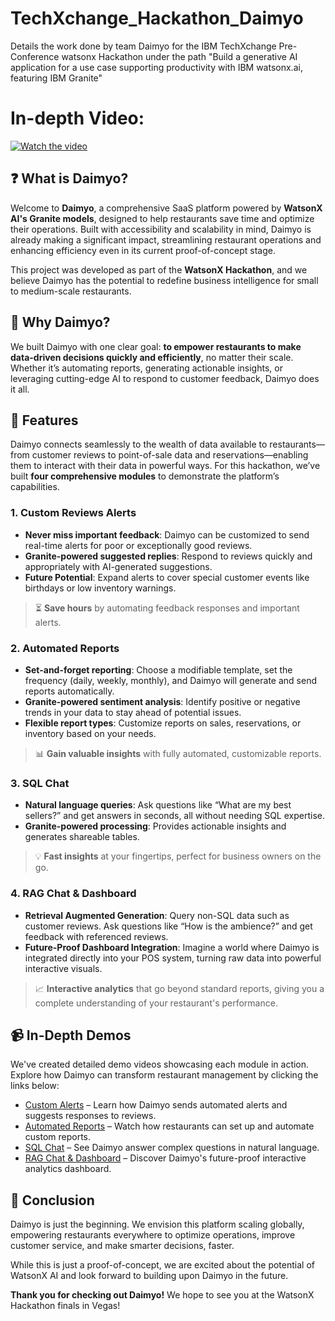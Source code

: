 # TechXchange_Hackathon_Daimyo
Details the work done by team Daimyo for the IBM TechXchange Pre-Conference watsonx Hackathon under the path "Build a generative AI application for a use case supporting productivity with IBM watsonx.ai, featuring IBM Granite"

# In-depth Video:
[![Watch the video](https://vumbnail.com/1011227666.jpg)](https://vimeo.com/1011227666)

## ❓ What is Daimyo?

Welcome to **Daimyo**, a comprehensive SaaS platform powered by **WatsonX AI's Granite models**, designed to help restaurants save time and optimize their operations. Built with accessibility and scalability in mind, Daimyo is already making a significant impact, streamlining restaurant operations and enhancing efficiency even in its current proof-of-concept stage.

This project was developed as part of the **WatsonX Hackathon**, and we believe Daimyo has the potential to redefine business intelligence for small to medium-scale restaurants.

## 🎯 Why Daimyo?

We built Daimyo with one clear goal: **to empower restaurants to make data-driven decisions quickly and efficiently**, no matter their scale. Whether it’s automating reports, generating actionable insights, or leveraging cutting-edge AI to respond to customer feedback, Daimyo does it all.

## 🚀 Features

Daimyo connects seamlessly to the wealth of data available to restaurants—from customer reviews to point-of-sale data and reservations—enabling them to interact with their data in powerful ways. For this hackathon, we’ve built **four comprehensive modules** to demonstrate the platform’s capabilities.

### 1. **Custom Reviews Alerts**
- **Never miss important feedback**: Daimyo can be customized to send real-time alerts for poor or exceptionally good reviews.
- **Granite-powered suggested replies**: Respond to reviews quickly and appropriately with AI-generated suggestions.
- **Future Potential**: Expand alerts to cover special customer events like birthdays or low inventory warnings.
  
> ⏳ **Save hours** by automating feedback responses and important alerts.

### 2. **Automated Reports**
- **Set-and-forget reporting**: Choose a modifiable template, set the frequency (daily, weekly, monthly), and Daimyo will generate and send reports automatically.
- **Granite-powered sentiment analysis**: Identify positive or negative trends in your data to stay ahead of potential issues.
- **Flexible report types**: Customize reports on sales, reservations, or inventory based on your needs.

> 📊 **Gain valuable insights** with fully automated, customizable reports.

### 3. **SQL Chat**
- **Natural language queries**: Ask questions like “What are my best sellers?” and get answers in seconds, all without needing SQL expertise.
- **Granite-powered processing**: Provides actionable insights and generates shareable tables.

> 💡 **Fast insights** at your fingertips, perfect for business owners on the go.

### 4. **RAG Chat & Dashboard**
- **Retrieval Augmented Generation**: Query non-SQL data such as customer reviews. Ask questions like “How is the ambience?” and get feedback with referenced reviews.
- **Future-Proof Dashboard Integration**: Imagine a world where Daimyo is integrated directly into your POS system, turning raw data into powerful interactive visuals.

> 📈 **Interactive analytics** that go beyond standard reports, giving you a complete understanding of your restaurant's performance.

## 📹 In-Depth Demos

We've created detailed demo videos showcasing each module in action. Explore how Daimyo can transform restaurant management by clicking the links below:

- [Custom Alerts](./CustomAlerts) – Learn how Daimyo sends automated alerts and suggests responses to reviews.
- [Automated Reports](./AutomatedReports) – Watch how restaurants can set up and automate custom reports.
- [SQL Chat](./DatabaseChat) – See Daimyo answer complex questions in natural language.
- [RAG Chat & Dashboard](./RAGChat) – Discover Daimyo's future-proof interactive analytics dashboard.

## 🙌 Conclusion

Daimyo is just the beginning. We envision this platform scaling globally, empowering restaurants everywhere to optimize operations, improve customer service, and make smarter decisions, faster.

While this is just a proof-of-concept, we are excited about the potential of WatsonX AI and look forward to building upon Daimyo in the future.

**Thank you for checking out Daimyo!** We hope to see you at the WatsonX Hackathon finals in Vegas!
